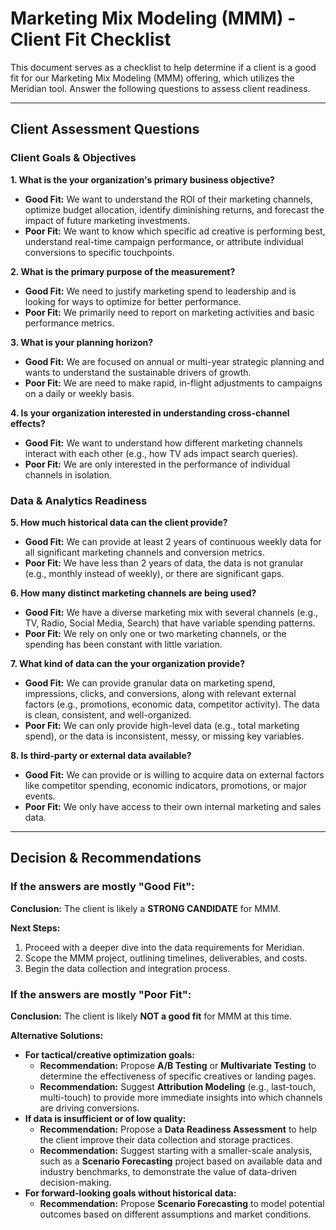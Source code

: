 # Marketing Mix Modeling (MMM) - Client Fit Checklist

This document serves as a checklist to help determine if a client is a good fit for our Marketing Mix Modeling (MMM) offering, which utilizes the Meridian tool. Answer the following questions to assess client readiness.

---

## Client Assessment Questions

### Client Goals & Objectives

**1. What is the your organization's primary business objective?**
*   **Good Fit:** We want to understand the ROI of their marketing channels, optimize budget allocation, identify diminishing returns, and forecast the impact of future marketing investments.
*   **Poor Fit:** We want to know which specific ad creative is performing best, understand real-time campaign performance, or attribute individual conversions to specific touchpoints.

**2. What is the primary purpose of the measurement?**
*   **Good Fit:** We need to justify marketing spend to leadership and is looking for ways to optimize for better performance.
*   **Poor Fit:** We primarily need to report on marketing activities and basic performance metrics.

**3. What is your planning horizon?**
*   **Good Fit:** We are focused on annual or multi-year strategic planning and wants to understand the sustainable drivers of growth.
*   **Poor Fit:** We are need to make rapid, in-flight adjustments to campaigns on a daily or weekly basis.

**4. Is your organization interested in understanding cross-channel effects?**
*   **Good Fit:** We want to understand how different marketing channels interact with each other (e.g., how TV ads impact search queries).
*   **Poor Fit:** We are only interested in the performance of individual channels in isolation.

### Data & Analytics Readiness

**5. How much historical data can the client provide?**
*   **Good Fit:** We can provide at least 2 years of continuous weekly data for all significant marketing channels and conversion metrics.
*   **Poor Fit:** We have less than 2 years of data, the data is not granular (e.g., monthly instead of weekly), or there are significant gaps.

**6. How many distinct marketing channels are being used?**
*   **Good Fit:** We have a diverse marketing mix with several channels (e.g., TV, Radio, Social Media, Search) that have variable spending patterns.
*   **Poor Fit:** We rely on only one or two marketing channels, or the spending has been constant with little variation.

**7. What kind of data can the your organization provide?**
*   **Good Fit:** We can provide granular data on marketing spend, impressions, clicks, and conversions, along with relevant external factors (e.g., promotions, economic data, competitor activity). The data is clean, consistent, and well-organized.
*   **Poor Fit:** We can only provide high-level data (e.g., total marketing spend), or the data is inconsistent, messy, or missing key variables.

**8. Is third-party or external data available?**
*   **Good Fit:** We can provide or is willing to acquire data on external factors like competitor spending, economic indicators, promotions, or major events.
*   **Poor Fit:** We only have access to their own internal marketing and sales data.

---

## Decision & Recommendations

### If the answers are mostly "Good Fit":

**Conclusion:** The client is likely a **STRONG CANDIDATE** for MMM.

**Next Steps:**
1.  Proceed with a deeper dive into the data requirements for Meridian.
2.  Scope the MMM project, outlining timelines, deliverables, and costs.
3.  Begin the data collection and integration process.

### If the answers are mostly "Poor Fit":

**Conclusion:** The client is likely **NOT a good fit** for MMM at this time.

**Alternative Solutions:**

*   **For tactical/creative optimization goals:**
    *   **Recommendation:** Propose **A/B Testing** or **Multivariate Testing** to determine the effectiveness of specific creatives or landing pages.
    *   **Recommendation:** Suggest **Attribution Modeling** (e.g., last-touch, multi-touch) to provide more immediate insights into which channels are driving conversions.
*   **If data is insufficient or of low quality:**
    *   **Recommendation:** Propose a **Data Readiness Assessment** to help the client improve their data collection and storage practices.
    *   **Recommendation:** Suggest starting with a smaller-scale analysis, such as a **Scenario Forecasting** project based on available data and industry benchmarks, to demonstrate the value of data-driven decision-making.
*   **For forward-looking goals without historical data:**
    *   **Recommendation:** Propose **Scenario Forecasting** to model potential outcomes based on different assumptions and market conditions.
